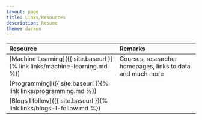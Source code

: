 ```yaml
---
layout: page
title: Links/Resources
description: Resume
theme: darken
---
```


|Resource| Remarks |
|:--|:--|
|[Machine Learning]({{ site.baseurl }}{% link links/machine-learning.md %})|Courses, researcher homepages, links to data and much more|
|[Programming]({{ site.baseurl }}{% link links/programming.md %})||
|[Blogs I follow]({{ site.baseurl }}{% link links/blogs-I-follow.md %})||

